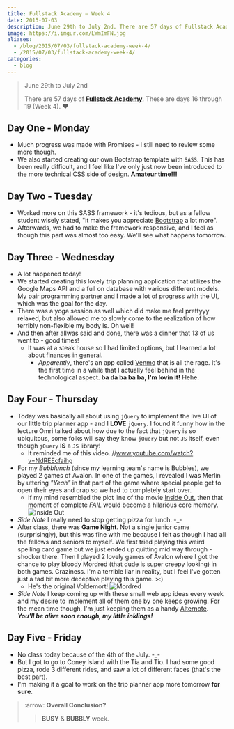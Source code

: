 ```yaml
---
title: Fullstack Academy – Week 4
date: 2015-07-03
description: June 29th to July 2nd. There are 57 days of Fullstack Academy. These are days 16 through 19 Week 4. 💲🔮🔮💲
image: https://i.imgur.com/LWmImFN.jpg
aliases:
  - /blog/2015/07/03/fullstack-academy-week-4/
  - /2015/07/03/fullstack-academy-week-4/
categories:
  - blog
---
```


> June 29th to July 2nd
>
> There are 57 days of [**Fullstack Academy**](https://www.fullstackacademy.com "Fullstack Academy"). These are days 16 through 19 (Week 4). ❤️

## Day One - Monday

- Much progress was made with Promises - I still need to review some more though.
- We also started creating our own Bootstrap template with `SASS`. This has been really difficult, and I feel like I've only just now been introduced to the more technical CSS side of design. **Amateur time!!!**

## Day Two - Tuesday

- Worked more on this SASS framework - it's tedious, but as a fellow student wisely stated, "it makes you appreciate [Bootstrap](https://getbootstrap.com/) a lot more".
- Afterwards, we had to make the framework responsive, and I feel as though this part was almost too easy. We'll see what happens tomorrow.

## Day Three - Wednesday

- A lot happened today!
- We started creating this lovely trip planning application that utilizes the Google Maps API and a full on database with various different models. My pair programming partner and I made a lot of progress with the UI, which was the goal for the day.
- There was a yoga session as well which did make me feel prettyyy relaxed, but also allowed me to slowly come to the realization of how terribly non-flexible my body is. Oh well!
- And then after allwas said and done, there was a dinner that 13 of us went to - good times!
  - It was at a steak house so I had limited options, but I learned a lot about finances in general.
    - _Apparently_, there's an app called [Venmo](https://venmo.com/ "Venmo") that is all the rage. It's the first time in a while that I actually feel behind in the technological aspect. **ba da ba ba ba, I'm lovin it!** Hehe.

## Day Four - Thursday

- Today was basically all about using `jQuery` to implement the live UI of our little trip planner app - and I **LOVE** `jQuery`. I found it funny how in the lecture Omri talked about how due to the fact that `jQuery` is so ubiquitous, some folks will say they know `jQuery` but not `JS` itself, even though `jQuery` **IS** a `JS` library!
  - It reminded me of this video. //www.youtube.com/watch?v=NdREEcfaihg
- For my _Bubblunch_ (since my learning team's name is Bubbles), we played 2 games of Avalon. In one of the games, I revealed I was Merlin by uttering _"Yeah"_ in that part of the game where special people get to open their eyes and crap so we had to completely start over.
  - If my mind resembled the plot line of the movie [Inside Out](https://www.rottentomatoes.com/m/inside_out_2015/ "Inside Out"), then that moment of complete _FAIL_ would become a hilarious core memory. ![Inside Out](https://lh3.googleusercontent.com/wS9YzWWBa9sopeZDDOmSjUmhMwNZB90zcEPEn3GnFfZ7j_dTZjcP_2-ArYHnLFOvhRgb0QC9JMS1lNRzIUQGUv04vsab5GDBcyIZJEVfmyOBHFHXh2joXkJXwvJ1w7beCh_e0E5XZ20pox_rNI0BJCjzUeNjZf4Ys_S0rKInB4-UShqdLGSyuwvNd7oD3BZ7Vzr-Jm9ehzSmZkA0s2Bk13XDD0QmEugh3_R18TtiZtvu9Xr5cg-dJo072DPUCsvOjLRVgPznHLeUcJUMWnelQvpd8QFLLAaDJTPGPmD_azOAMM9lDgPPRz_N8cm8yMnPpal_ut2Xg3XxQlN2VhH8xZGuUbjM1Z8A_FDSoA-mSRhoWy6NWfjltpkAhSHiFrOeRiayjPUPrqisK_ZMVaGxMFTeux5wcJjSw0iv6EcAN4SyOW-LyIpo67wXi8D9gVQBQF1RZ8Ss0B6-vKBt3E-GGPE64O36jo70PxsevLMwgSiemn86UxFx8BjWspe7RQvJTnpf9Llnu4i_piInlwGU19ob1HTkadYJseFsD5VDIdvNcGro7Cs_y43PgjJonlNHnpiKe1eswkSmB_R4KGKtP0OUcz8TAKZLZj6on_m7DsS3cUO8IpGEvSEcrFpvrE5I=w393-h220-no)
- _Side Note_ I really need to stop getting pizza for lunch. -\_-
- After class, there was **Game Night**. Not a single junior came (surprisingly), but this was fine with me because I felt as though I had all the fellows and seniors to myself. We first tried playing this weird spelling card game but we just ended up quitting mid way through - shocker there. Then I played 2 lovely games of Avalon where I got the chance to play bloody Mordred (that dude is super creepy looking) in both games. Craziness. I'm a terrible liar in reality, but I feel I've gotten just a tad bit more deceptive playing this game. &gt;:)
  - He's the original Voldemort! ![Mordred](https://i137.photobucket.com/albums/q231/ivycrowned/Avalon/mordred.jpg)
- _Side Note_ I keep coming up with these small web app ideas every week and my desire to implement all of them one by one keeps growing. For the mean time though, I'm just keeping them as a handy [Alternote](https://alternoteapp.com/ "Alternote"). **_You'll be alive soon enough, my little inklings!_**

## Day Five - Friday

- No class today because of the 4th of the July. -\_-
- But I got to go to Coney Island with the Tia and Tio. I had some good pizza, rode 3 different rides, and saw a lot of different faces (that's the best part).
- I'm making it a goal to work on the trip planner app more tomorrow **for sure**.

> :arrow: **Overall Conclusion?**
>
> > **BUSY** & **BUBBLY** week.
